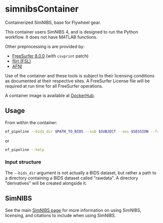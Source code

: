 # simnibsContainer

Containerized SimNIBS, base for Flywheel gear.

This container users SimNIBS 4, and is designed to run the Python workflow. It does not have MATLAB functions.

Other preprocessing is are provided by:

* [FreeSurfer 8.0.0](https://surfer.nmr.mgh.harvard.edu) (with `csvprint` patch)
* [flirt (FSL)](https://fsl.fmrib.ox.ac.uk)
* [AFNI](https://afni.nimh.nih.gov)

Use of the container and these tools is subject to their licensing conditions as documented at their respective sites. A FreeSurfer License file will be required at run time for all FreeSurfer operations.

A container image is available at
[DockerHub](https://hub.docker.com/repository/docker/cookpa/cnds-efield).


## Usage

From within the container:

```bash
ef_pipeline --bids_dir $PATH_TO_BIDS --sub $SUBJECT --ses $SESSION --fs_lic $PATH_TO_FREESURFER_LICENSE
```

or

```bash
ef_pipeline --help
```

### Input structure

The `--bids_dir` argument is not actually a BIDS dataset, but rather a path to a directory
containing a BIDS dataset called "rawdata". A directory "derivatives" will be created
alongside it.


## SimNIBS

See the main [SimNIBS page](https://simnibs.github.io/simnibs/build/html/index.html) for
more information on using SimNIBS, licensing, and citations to include when using SimNIBS.


